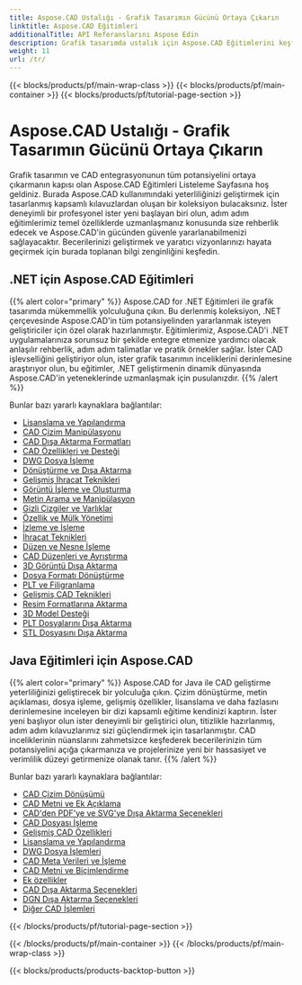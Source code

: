 ```yaml
---
title: Aspose.CAD Ustalığı - Grafik Tasarımın Gücünü Ortaya Çıkarın
linktitle: Aspose.CAD Eğitimleri
additionalTitle: API Referanslarını Aspose Edin
description: Grafik tasarımda ustalık için Aspose.CAD Eğitimlerini keşfedin. CAD entegrasyonuna ilişkin adım adım kılavuzlarla becerilerinizi geliştirin ve yaratıcı potansiyelinizi ortaya çıkarın.
weight: 11
url: /tr/
---
```


{{< blocks/products/pf/main-wrap-class >}}
{{< blocks/products/pf/main-container >}}
{{< blocks/products/pf/tutorial-page-section >}}

# Aspose.CAD Ustalığı - Grafik Tasarımın Gücünü Ortaya Çıkarın


Grafik tasarımın ve CAD entegrasyonunun tüm potansiyelini ortaya çıkarmanın kapısı olan Aspose.CAD Eğitimleri Listeleme Sayfasına hoş geldiniz. Burada Aspose.CAD kullanımındaki yeterliliğinizi geliştirmek için tasarlanmış kapsamlı kılavuzlardan oluşan bir koleksiyon bulacaksınız. İster deneyimli bir profesyonel ister yeni başlayan biri olun, adım adım eğitimlerimiz temel özelliklerde uzmanlaşmanız konusunda size rehberlik edecek ve Aspose.CAD'in gücünden güvenle yararlanabilmenizi sağlayacaktır. Becerilerinizi geliştirmek ve yaratıcı vizyonlarınızı hayata geçirmek için burada toplanan bilgi zenginliğini keşfedin.

## .NET için Aspose.CAD Eğitimleri
{{% alert color="primary" %}}
Aspose.CAD for .NET Eğitimleri ile grafik tasarımda mükemmellik yolculuğuna çıkın. Bu derlenmiş koleksiyon, .NET çerçevesinde Aspose.CAD'in tüm potansiyelinden yararlanmak isteyen geliştiriciler için özel olarak hazırlanmıştır. Eğitimlerimiz, Aspose.CAD'i .NET uygulamalarınıza sorunsuz bir şekilde entegre etmenize yardımcı olacak anlaşılır rehberlik, adım adım talimatlar ve pratik örnekler sağlar. İster CAD işlevselliğini geliştiriyor olun, ister grafik tasarımın inceliklerini derinlemesine araştırıyor olun, bu eğitimler, .NET geliştirmenin dinamik dünyasında Aspose.CAD'in yeteneklerinde uzmanlaşmak için pusulanızdır.
{{% /alert %}}

Bunlar bazı yararlı kaynaklara bağlantılar:
 
- [Lisanslama ve Yapılandırma](./net/licensing-and-configuration/)
- [CAD Çizim Manipülasyonu](./net/cad-drawing-manipulation/)
- [CAD Dışa Aktarma Formatları](./net/cad-export-formats/)
- [CAD Özellikleri ve Desteği](./net/cad-features-and-support/)
- [DWG Dosya İşleme](./net/dwg-file-manipulation/)
- [Dönüştürme ve Dışa Aktarma](./net/conversion-and-export/)
- [Gelişmiş İhracat Teknikleri](./net/advanced-export-techniques/)
- [Görüntü İşleme ve Oluşturma](./net/image-manipulation-and-rendering/)
- [Metin Arama ve Manipülasyon](./net/text-search-and-manipulation/)
- [Gizli Çizgiler ve Varlıklar](./net/hidden-lines-and-entities/)
- [Özellik ve Mülk Yönetimi](./net/attribute-and-property-management/)
- [İzleme ve İşleme](./net/tracking-and-rendering/)
- [İhracat Teknikleri](./net/export-techniques/)
- [Düzen ve Nesne İşleme](./net/layout-and-object-handling/)
- [CAD Düzenleri ve Ayrıştırma](./net/cad-layouts-and-decomposition/)
- [3D Görüntü Dışa Aktarma](./net/3d-image-export/)
- [Dosya Formatı Dönüştürme](./net/file-format-conversion/)
- [PLT ve Filigranlama](./net/plt-and-watermarking/)
- [Gelişmiş CAD Teknikleri](./net/advanced-cad-techniques/)
- [Resim Formatlarına Aktarma](./net/exporting-to-image-formats/)
- [3D Model Desteği](./net/3d-model-support/)
- [PLT Dosyalarını Dışa Aktarma](./net/exporting-plt-files/)
- [STL Dosyasını Dışa Aktarma](./net/stl-file-export/)


## Java Eğitimleri için Aspose.CAD
{{% alert color="primary" %}}
Aspose.CAD for Java ile CAD geliştirme yeterliliğinizi geliştirecek bir yolculuğa çıkın. Çizim dönüştürme, metin açıklaması, dosya işleme, gelişmiş özellikler, lisanslama ve daha fazlasını derinlemesine inceleyen bir dizi kapsamlı eğitime kendinizi kaptırın. İster yeni başlıyor olun ister deneyimli bir geliştirici olun, titizlikle hazırlanmış, adım adım kılavuzlarımız sizi güçlendirmek için tasarlanmıştır. CAD inceliklerinin nüanslarını zahmetsizce keşfederek becerilerinizin tüm potansiyelini açığa çıkarmanıza ve projelerinize yeni bir hassasiyet ve verimlilik düzeyi getirmenize olanak tanır.
{{% /alert %}}

Bunlar bazı yararlı kaynaklara bağlantılar:
 
- [CAD Çizim Dönüşümü](./java/cad-drawing-conversion/)
- [CAD Metni ve Ek Açıklama](./java/cad-text-and-annotation/)
- [CAD'den PDF'ye ve SVG'ye Dışa Aktarma Seçenekleri](./java/cad-to-pdf-and-svg-export-options/)
- [CAD Dosyası İşleme](./java/cad-file-manipulation/)
- [Gelişmiş CAD Özellikleri](./java/advanced-cad-features/)
- [Lisanslama ve Yapılandırma](./java/licensing-and-configuration/)
- [DWG Dosya İşlemleri](./java/dwg-file-operations/)
- [CAD Meta Verileri ve İşleme](./java/cad-meta-data-and-rendering/)
- [CAD Metni ve Biçimlendirme](./java/cad-text-and-formatting/)
- [Ek özellikler](./java/additional-features/)
- [CAD Dışa Aktarma Seçenekleri](./java/cad-export-options/)
- [DGN Dışa Aktarma Seçenekleri](./java/dgn-export-options/)
- [Diğer CAD İşlemleri](./java/other-cad-operations/)




{{< /blocks/products/pf/tutorial-page-section >}}

{{< /blocks/products/pf/main-container >}}
{{< /blocks/products/pf/main-wrap-class >}}

{{< blocks/products/products-backtop-button >}}
